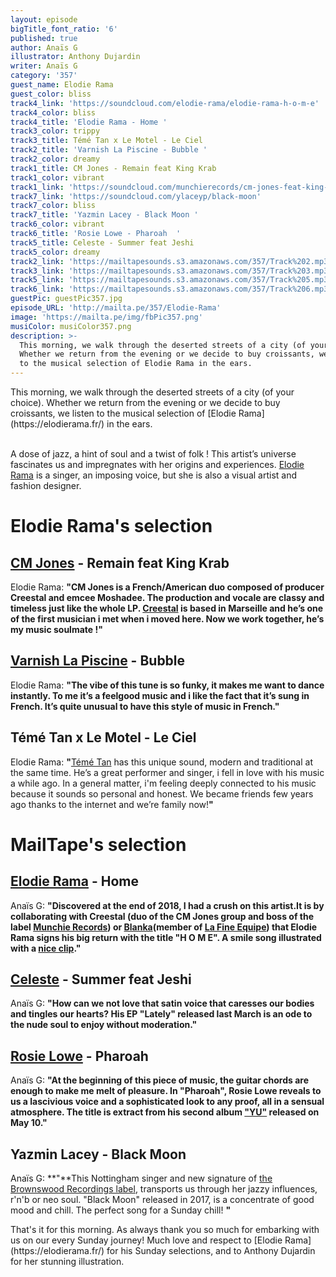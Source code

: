```yaml
---
layout: episode
bigTitle_font_ratio: '6'
published: true
author: Anaïs G
illustrator: Anthony Dujardin
writer: Anaïs G
category: '357'
guest_name: Elodie Rama
guest_color: bliss
track4_link: 'https://soundcloud.com/elodie-rama/elodie-rama-h-o-m-e'
track4_color: bliss
track4_title: 'Elodie Rama - Home '
track3_color: trippy
track3_title: Témé Tan x Le Motel - Le Ciel
track2_title: 'Varnish La Piscine - Bubble '
track2_color: dreamy
track1_title: CM Jones - Remain feat King Krab
track1_color: vibrant
track1_link: 'https://soundcloud.com/munchierecords/cm-jones-feat-king-krab-remain'
track7_link: 'https://soundcloud.com/ylaceyp/black-moon'
track7_color: bliss
track7_title: 'Yazmin Lacey - Black Moon '
track6_color: vibrant
track6_title: 'Rosie Lowe - Pharoah  '
track5_title: Celeste - Summer feat Jeshi
track5_color: dreamy
track2_link: 'https://mailtapesounds.s3.amazonaws.com/357/Track%202.mp3'
track3_link: 'https://mailtapesounds.s3.amazonaws.com/357/Track%203.mp3'
track5_link: 'https://mailtapesounds.s3.amazonaws.com/357/Track%205.mp3'
track6_link: 'https://mailtapesounds.s3.amazonaws.com/357/Track%206.mp3'
guestPic: guestPic357.jpg
episode_URL: 'http://mailta.pe/357/Elodie-Rama'
image: 'https://mailta.pe/img/fbPic357.png'
musiColor: musiColor357.png
description: >-
  This morning, we walk through the deserted streets of a city (of your choice).
  Whether we return from the evening or we decide to buy croissants, we listen
  to the musical selection of Elodie Rama in the ears.
---
```


<p id="introduction">This morning, we walk through the deserted streets of a city (of your choice). Whether we return from the evening or we decide to buy croissants, we listen to the musical selection of [Elodie Rama](https://elodierama.fr/) in the ears.
<br><br>

A dose of jazz, a hint of soul and a twist of folk ! This artist’s universe fascinates us and impregnates with her origins and experiences. [Elodie Rama](https://www.facebook.com/elodie.rama/) is a singer, an imposing voice, but she is also a visual artist and fashion designer.</p>


# Elodie Rama's selection

## [CM Jones](https://www.facebook.com/wearecmjones/) - Remain feat King Krab
Elodie Rama: **"**CM Jones is a French/American duo composed of producer Creestal and emcee Moshadee. The production and vocale are classy and timeless just like the whole LP. [Creestal](https://www.facebook.com/DJCreestal/) is based in Marseille and he’s one of the first musician i met when i moved here. Now we work together, he’s my music soulmate !**"**

## [Varnish La Piscine](https://soundcloud.com/varnishlapiscine) - Bubble
Elodie Rama: **"**The vibe of this tune is so funky, it makes me want to dance instantly. To me it’s a feelgood music and i like the fact that it’s sung in French. It’s quite unusual to have this style of music in French.**"**

## Témé Tan x Le Motel - Le Ciel 
Elodie Rama: **"**[Témé Tan](https://soundcloud.com/teme-tan) has this unique sound, modern and traditional at the same time. He’s a great performer and singer, i fell in love with his music a while ago. In a general matter, i'm feeling deeply connected to his music because it sounds so personal and honest. We became friends few years ago thanks to the internet and we’re family now!**"**


# MailTape's selection

## [Elodie Rama](https://soundcloud.com/elodie-rama) - Home 
Anaïs G: **"**Discovered at the end of 2018, I had a crush on this artist.It is by collaborating with Creestal (duo of the CM Jones group and boss of the label [Munchie Records](https://soundcloud.com/munchierecords)) or [Blanka](https://soundcloud.com/blankasanova)(member of [La Fine Equipe](https://soundcloud.com/lafineequipe)) that Elodie Rama signs his big return with the title "H O M E". A smile song illustrated with a [nice clip](https://www.youtube.com/watch?v=Lhtb8kqD3ec).**"**

## [Celeste](https://soundcloud.com/celestewaite) - Summer feat Jeshi
Anaïs G: **"**How can we not love that satin voice that caresses our bodies and tingles our hearts? His EP "Lately" released last March is an ode to the nude soul to enjoy without moderation.**"**

## [Rosie Lowe](https://soundcloud.com/rosielowe) - Pharoah
Anaïs G: **"**At the beginning of this piece of music, the guitar chords are enough to make me melt of pleasure. In "Pharoah", Rosie Lowe reveals to us a lascivious voice and a sophisticated look to any proof, all in a sensual atmosphere. The title is extract from his second album ["YU"](https://soundcloud.com/rosielowe/sets/yu-202) released on May 10.**"**

## Yazmin Lacey - Black Moon 
Anaïs G: **"**This Nottingham singer and new signature of [the Brownswood Recordings label](https://soundcloud.com/brownswood),  transports us through her jazzy influences, r'n'b or neo soul. "Black Moon" released in 2017, is a concentrate of good mood and chill. The perfect song for a Sunday chill! **"**



<p id="outroduction"> That's it for this morning. As always thank you so much for embarking with us on our every Sunday journey! Much love and respect to [Elodie Rama](https://elodierama.fr/) for his Sunday selections, and to Anthony Dujardin for her stunning illustration.</p>
